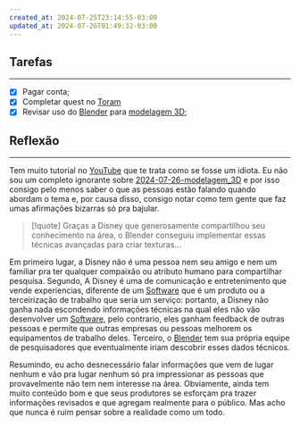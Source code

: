 ```yaml
---
created_at: 2024-07-25T23:14:55-03:00
updated_at: 2024-07-26T01:49:32-03:00
---
```

## Tarefas
---
- [x] Pagar  conta;
- [x] Completar quest no [Toram](../_draft/2024/07/2024-07-06-Toram.md)
- [x] Revisar uso do [Blender](../2024-07-26-Blender.md) para [modelagem 3D](../2024-07-26-modelagem_3D.md);

##  Reflexão
---
Tem muito tutorial no [YouTube](../_insight/2024/07/2024-07-16-YouTube.md) que te trata como se fosse um idiota. Eu não sou um completo ignorante sobre [2024-07-26-modelagem_3D](../2024-07-26-modelagem_3D.md) e por isso consigo pelo menos saber o que as pessoas estão falando quando abordam o tema e, por causa disso, consigo notar como tem gente que faz umas afirmações bizarras só pra bajular. 

> [!quote] Graças a Disney que generosamente compartilhou seu conhecimento na área, o Blender conseguiu implementar essas técnicas avançadas para criar texturas...

Em primeiro lugar, a Disney não é uma pessoa nem seu amigo e nem um familiar pra ter qualquer compaixão ou atributo humano para compartilhar pesquisa. Segundo, A Disney é uma de comunicação e entretenimento que vende experiencias, diferente de um [Software](../sementes/2024/07/2024-07-02-Software.md) que é um produto ou a terceirização de trabalho que seria um serviço: portanto, a Disney não ganha nada escondendo informações técnicas na qual eles não vão desenvolver um [Software](../sementes/2024/07/2024-07-02-Software.md), pelo contrario, eles ganham feedback de outras pessoas e permite que outras empresas ou pessoas melhorem os equipamentos de trabalho deles. Terceiro, o [Blender](../2024-07-26-Blender.md) tem sua própria equipe de pesquisadores que eventualmente iriam descobrir esses dados técnicos. 

Resumindo, eu acho desnecessário falar informações que vem de lugar nenhum e vão pra lugar nenhum só pra impressionar as pessoas que provavelmente não tem nem interesse na área. Obviamente, ainda tem muito conteúdo bom e que seus produtores se esforçam pra trazer informações revisados e que agregam realmente para o público. Mas acho que nunca é ruim pensar sobre a realidade como um todo.